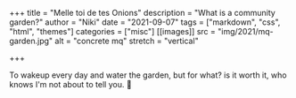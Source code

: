 +++
title = "Melle toi de tes Onions"
description = "What is a community garden?"
author = "Niki"
date = "2021-09-07"
tags = ["markdown", "css", "html", "themes"]
categories = ["misc"]
[[images]]
  src = "img/2021/mq-garden.jpg"
  alt = "concrete mq"
  stretch = "vertical"

+++

To wakeup every day and water the garden, but for what? is it worth it, who knows I'm not about to tell you. :call_me_hand:

 

